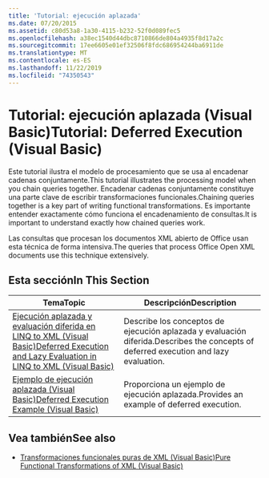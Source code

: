 ```yaml
---
title: 'Tutorial: ejecución aplazada'
ms.date: 07/20/2015
ms.assetid: c80d53a8-1a30-4115-b232-52f0d089fec5
ms.openlocfilehash: a38ec1540d44dbc8710866de804a4935f8d17a2c
ms.sourcegitcommit: 17ee6605e01ef32506f8fdc686954244ba6911de
ms.translationtype: MT
ms.contentlocale: es-ES
ms.lasthandoff: 11/22/2019
ms.locfileid: "74350543"
---
```

# <a name="tutorial-deferred-execution-visual-basic"></a><span data-ttu-id="a5d58-102">Tutorial: ejecución aplazada (Visual Basic)</span><span class="sxs-lookup"><span data-stu-id="a5d58-102">Tutorial: Deferred Execution (Visual Basic)</span></span>
<span data-ttu-id="a5d58-103">Este tutorial ilustra el modelo de procesamiento que se usa al encadenar cadenas conjuntamente.</span><span class="sxs-lookup"><span data-stu-id="a5d58-103">This tutorial illustrates the processing model when you chain queries together.</span></span> <span data-ttu-id="a5d58-104">Encadenar cadenas conjuntamente constituye una parte clave de escribir transformaciones funcionales.</span><span class="sxs-lookup"><span data-stu-id="a5d58-104">Chaining queries together is a key part of writing functional transformations.</span></span> <span data-ttu-id="a5d58-105">Es importante entender exactamente cómo funciona el encadenamiento de consultas.</span><span class="sxs-lookup"><span data-stu-id="a5d58-105">It is important to understand exactly how chained queries work.</span></span>  
  
 <span data-ttu-id="a5d58-106">Las consultas que procesan los documentos XML abierto de Office usan esta técnica de forma intensiva.</span><span class="sxs-lookup"><span data-stu-id="a5d58-106">The queries that process Office Open XML documents use this technique extensively.</span></span>  
  
## <a name="in-this-section"></a><span data-ttu-id="a5d58-107">Esta sección</span><span class="sxs-lookup"><span data-stu-id="a5d58-107">In This Section</span></span>  
  
|<span data-ttu-id="a5d58-108">Tema</span><span class="sxs-lookup"><span data-stu-id="a5d58-108">Topic</span></span>|<span data-ttu-id="a5d58-109">Descripción</span><span class="sxs-lookup"><span data-stu-id="a5d58-109">Description</span></span>|  
|-----------|-----------------|  
|[<span data-ttu-id="a5d58-110">Ejecución aplazada y evaluación diferida en LINQ to XML (Visual Basic)</span><span class="sxs-lookup"><span data-stu-id="a5d58-110">Deferred Execution and Lazy Evaluation in LINQ to XML (Visual Basic)</span></span>](../../../../visual-basic/programming-guide/concepts/linq/deferred-execution-and-lazy-evaluation-in-linq-to-xml.md)|<span data-ttu-id="a5d58-111">Describe los conceptos de ejecución aplazada y evaluación diferida.</span><span class="sxs-lookup"><span data-stu-id="a5d58-111">Describes the concepts of deferred execution and lazy evaluation.</span></span>|  
|[<span data-ttu-id="a5d58-112">Ejemplo de ejecución aplazada (Visual Basic)</span><span class="sxs-lookup"><span data-stu-id="a5d58-112">Deferred Execution Example (Visual Basic)</span></span>](../../../../visual-basic/programming-guide/concepts/linq/deferred-execution-example.md)|<span data-ttu-id="a5d58-113">Proporciona un ejemplo de ejecución aplazada.</span><span class="sxs-lookup"><span data-stu-id="a5d58-113">Provides an example of deferred execution.</span></span>|  
  
## <a name="see-also"></a><span data-ttu-id="a5d58-114">Vea también</span><span class="sxs-lookup"><span data-stu-id="a5d58-114">See also</span></span>

- [<span data-ttu-id="a5d58-115">Transformaciones funcionales puras de XML (Visual Basic)</span><span class="sxs-lookup"><span data-stu-id="a5d58-115">Pure Functional Transformations of XML (Visual Basic)</span></span>](../../../../visual-basic/programming-guide/concepts/linq/pure-functional-transformations-of-xml.md)
